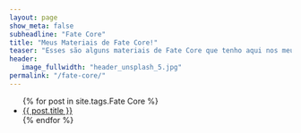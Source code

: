 ```yaml
---
layout: page
show_meta: false
subheadline: "Fate Core"
title: "Meus Materiais de Fate Core!"
teaser: "Esses são alguns materiais de Fate Core que tenho aqui nos meus cacarecos. Fique a vontade para se Servir"
header:
   image_fullwidth: "header_unsplash_5.jpg"
permalink: "/fate-core/"
---
```

<ul>
    {% for post in site.tags.Fate Core %}
    <li><a href="{{ site.url }}{{ post.url }}">{{ post.title }}</a></li>
    {% endfor %}
</ul>

